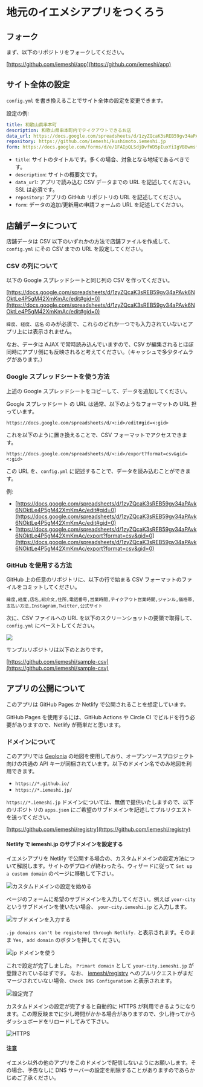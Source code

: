 # 地元のイエメシアプリをつくろう

## フォーク

まず、以下のリポジトリをフォークしてください。

[https://github.com/iemeshi/app](https://github.com/iemeshi/app)

## サイト全体の設定

`config.yml` を書き換えることでサイト全体の設定を変更できます。

設定の例:

```yaml
title: 和歌山県串本町
description: 和歌山県串本町内でテイクアウトできるお店
data_url: https://docs.google.com/spreadsheets/d/1zyZQcaK3sREB59gv34aPAvk6NOktLe4P5gM42XmKmAc/export?format=csv&gid=0
repository: https://github.com/iemeshi/kushimoto.iemeshi.jp
form: https://docs.google.com/forms/d/e/1FAIpQLSdjDvfWD5pIuxYiIgVBBwmsfd8-6sgActbeMOm2450dRfZroQ/viewform
```

* `title`: サイトのタイトルです。多くの場合、対象となる地域であるべきです。
* `description`: サイトの概要文です。
* `data_url`: アプリで読み込む CSV データまでの URL を記述してください。SSL は必須です。
* `repository`: アプリの GitHub リポジトリの URL を記述してください。
* `form`: データの追加/更新用の申請フォームの URL を記述してください。

## 店舗データについて

店舗データは CSV 以下のいずれかの方法で店舗ファイルを作成して、`config.yml` にその CSV までの URL を設定してください。

### CSV の列について

以下の Google スプレッドシートと同じ列の CSV を作ってください。

[https://docs.google.com/spreadsheets/d/1zyZQcaK3sREB59gv34aPAvk6NOktLe4P5gM42XmKmAc/edit#gid=0](https://docs.google.com/spreadsheets/d/1zyZQcaK3sREB59gv34aPAvk6NOktLe4P5gM42XmKmAc/edit#gid=0)

`緯度`、`経度`、`店名` のみが必須で、これらのどれか一つでも入力されていないとアプリ上には表示されません。

なお、データは AJAX で常時読み込んでいますので、CSV が編集されるとほぼ同時にアプリ側にも反映されると考えてください。（キャッシュで多少タイムラグがあります。）

### Google スプレッドシートを使う方法

上述の Google スプレッドシートをコピーして、データを追加してください。

Google スプレッドシート の URL は通常、以下のようなフォーマットの URL 担っています。

```
https://docs.google.com/spreadsheets/d/<:id>/edit#gid=<:gid>
```

これを以下のように置き換えることで、CSV フォーマットでアクセスできます。

```
https://docs.google.com/spreadsheets/d/<:id>/export?format=csv&gid=<:gid>
```

この URL を、`config.yml` に記述することで、データを読み込むことができます。

例:

* [https://docs.google.com/spreadsheets/d/1zyZQcaK3sREB59gv34aPAvk6NOktLe4P5gM42XmKmAc/edit#gid=0](https://docs.google.com/spreadsheets/d/1zyZQcaK3sREB59gv34aPAvk6NOktLe4P5gM42XmKmAc/edit#gid=0)
* [https://docs.google.com/spreadsheets/d/1zyZQcaK3sREB59gv34aPAvk6NOktLe4P5gM42XmKmAc/export?format=csv&gid=0](https://docs.google.com/spreadsheets/d/1zyZQcaK3sREB59gv34aPAvk6NOktLe4P5gM42XmKmAc/export?format=csv&gid=0)

### GitHub を使用する方法

GitHub 上の任意のリポジトリに、以下の行で始まる CSV フォーマットのファイルをコミットしてください。

```
緯度,経度,店名,紹介文,住所,電話番号,営業時間,テイクアウト営業時間,ジャンル,価格帯,支払い方法,Instagram,Twitter,公式サイト
```

次に、CSV ファイルへの URL を以下のスクリーンショットの要領で取得して、`config.yml` にペーストしてください。

![](https://www.evernote.com/l/ABUG24eSZOxPpqjYbKB0h2LNO-PjcQoDsLUB/image.png)

サンプルリポジトリは以下のとおりです。

[https://github.com/iemeshi/sample-csv](https://github.com/iemeshi/sample-csv)

## アプリの公開について


このアプリは GitHub Pages か Netlify で公開されることを想定しています。

GitHub Pages を使用するには、GitHub Actions や Circle CI でビルドを行う必要がありますので、Netlify が簡単だと思います。

### ドメインについて

このアプリでは [Geolonia](https://geolonia.com/) の地図を使用しており、オープンソースプロジェクト向けの共通の API キーが同梱されています。以下のドメイン名でのみ地図を利用できます。

- `https://*.github.io/`
- `https://*.iemeshi.jp/`

`https://*.iemeshi.jp` ドメインについては、無償で提供いたしますので、以下のリポジトリの `apps.json` にご希望のサブドメインを記述してプルリクエストを送ってください。

[https://github.com/iemeshi/registry](https://github.com/iemeshi/registry)

#### Netlify で iemeshi.jp のサブドメインを設定する

イエメシアプリを Netlify で公開する場合の、カスタムドメインの設定方法について解説します。サイトのデプロイが終わったら、ウィザードに従って `Set up a custom domain` のページに移動して下さい。

![カスタムドメインの設定を始める](images/netlify-subdomain-01.png)

ページのフォームに希望のサブドメインを入力してください。例えば `your-city` というサブドメインを使いたい場合、 `your-city.iemeshi.jp` と入力します。

![サブドメインを入力する](images/netlify-subdomain-02.png)

`.jp domains can't be registered through Netlify.` と表示されます。そのまま `Yes, add domain` のボタンを押してください。

![jp ドメインを使う](images/netlify-subdomain-03.png)

これで設定が完了しました。 `Primart domain` として `your-city.iemeshi.jp` が登録されているはずです。
なお、 [iemeshi/registry](https://github.com/iemeshi/registry) へのプルリクエストがまだマージされていない場合、`Check DNS Configuration` と表示されます。

![設定完了](images/netlify-subdomain-04.png)

カスタムドメインの設定が完了すると自動的に HTTPS が利用できるようになります。この際反映までに少し時間がかかる場合がありますので、少し待ってからダッシュボードをリロードしてみて下さい。

![HTTPS](images/netlify-subdomain-05.png)

#### 注意

イエメシ以外の他のアプリをこのドメインで配信しないようにお願いします。その場合、予告なしに DNS サーバーの設定を削除することがありますのであらかじめご了承ください。
